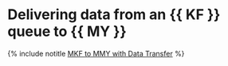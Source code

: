 # Delivering data from an {{ KF }} queue to {{ MY }}


{% include notitle [MKF to MMY with Data Transfer](../../_tutorials/dataplatform/data-transfer-mkf-mmy.md) %}
